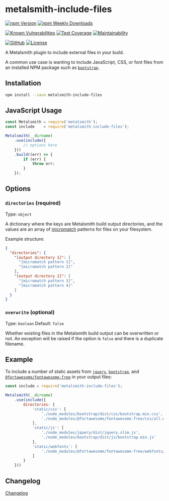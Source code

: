# metalsmith-include-files

[![npm Version](https://badgen.net/npm/v/metalsmith-include-files?icon=npm)](https://www.npmjs.com/package/metalsmith-include-files)
[![npm Weekly Downloads](https://badgen.net/npm/dw/metalsmith-include-files)](https://www.npmjs.com/package/metalsmith-include-files)

[![Known Vulnerabilities](https://snyk.io/test/npm/metalsmith-include-files/badge.svg)](https://snyk.io/test/npm/metalsmith-include-files)
[![Test Coverage](https://badgen.net/codecov/c/github/emmercm/metalsmith-include-files/master?icon=codecov)](https://codecov.io/gh/emmercm/metalsmith-include-files)
[![Maintainability](https://badgen.net/codeclimate/maintainability/emmercm/metalsmith-include-files?icon=codeclimate)](https://codeclimate.com/github/emmercm/metalsmith-include-files/maintainability)

[![GitHub](https://badgen.net/badge/emmercm/metalsmith-include-files/purple?icon=github)](https://github.com/emmercm/metalsmith-include-files)
[![License](https://badgen.net/github/license/emmercm/metalsmith-include-files?color=grey)](https://github.com/emmercm/metalsmith-include-files/blob/master/LICENSE)

A Metalsmith plugin to include external files in your build.

A common use case is wanting to include JavaScript, CSS, or font files from an installed NPM package such as [`bootstrap`](https://www.npmjs.com/package/bootstrap).

## Installation

```bash
npm install --save metalsmith-include-files
```

## JavaScript Usage

```javascript
const Metalsmith = require('metalsmith');
const include    = require('metalsmith-include-files');

Metalsmith(__dirname)
    .use(include({
        // options here
    }))
    .build((err) => {
        if (err) {
            throw err;
        }
    });
```

## Options

### `directories` (required)

Type: `object`

A dictionary where the keys are Metalsmith build output directories, and the values are an array of [micromatch](https://github.com/micromatch/micromatch) patterns for files on your filesystem.

Example structure:

```json
{
  "directories": {
    "[output directory 1]": [
      "[micromatch pattern 1]",
      "[micromatch pattern 2]"
    ],
    "[output directory 2]": [
      "[micromatch pattern 3]",
      "[micromatch pattern 4]"
    ]
  }
}
```

### `overwrite` (optional)

Type: `boolean` Default: `false`

Whether existing files in the Metalsmith build output can be overwritten or not. An exception will be raised if the option is `false` and there is a duplicate filename.

## Example

To include a number of static assets from [`jquery`](https://www.npmjs.com/package/jquery), [`bootstrap`](https://www.npmjs.com/package/bootstrap), and [`@fortawesome/fontawesome-free`](https://www.npmjs.com/package/@fortawesome/fontawesome-free) in your output files:

```javascript
const include = require('metalsmith-include-files');

Metalsmith(__dirname)
    .use(include({
        directories: {
            'static/css': [
                './node_modules/bootstrap/dist/css/bootstrap.min.css',
                './node_modules/@fortawesome/fontawesome-free/css/all.min.css'
            ],
            'static/js': [
                './node_modules/jquery/dist/jquery.slim.js',
                './node_modules/bootstrap/dist/js/bootstrap.min.js'
            ],
            'static/webfonts': [
                './node_modules/@fortawesome/fontawesome-free/webfonts/*'
            ]
        }
    }))
```

## Changelog

[Changelog](./CHANGELOG.md)
